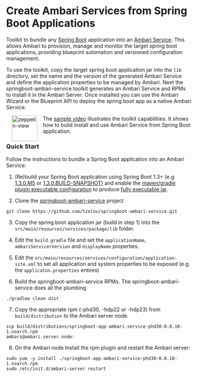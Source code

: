# Create Ambari Services from Spring Boot Applications

Toolkit to bundle any [Spring Boot](http://projects.spring.io/spring-boot) application into an [Ambari Service](https://ambari.apache.org/). This allows Ambari to provision, manage and monitor the target spring boot applications, providing blueprint automation and versioned configuration management. 

To use the toolkit, copy the target spring boot application jar into the `lib` directory, set the name and the version of the generated Ambari Service and define the application properties to be managed by Ambari. Next the springboot-ambari-service toolkit generates an Ambari Service and RPMs to install it in the Ambari Server. Once installed you can use the Ambari Wizard or the Blueprint API to deploy the spring boot app as a native Ambari Service.

[<img align="left" src="http://img.youtube.com/vi/gA95yC8QIJI/3.jpg" alt="zeppelin-view" hspace="15" width="70"></img>](https://www.youtube.com/watch?v=gA95yC8QIJI)
The [sample video](https://www.youtube.com/watch?v=gA95yC8QIJI) illustrates the toolkit capabilities. It shows how to build install and use Ambari Service from Spring Boot application.


### Quick Start
Follow the instructions to bundle a Spring Boot application into an Ambari Service:

1) (Re)build your Spring Boot application using Spring Boot 1.3+ (e.g [1.3.0.M5](http://docs.spring.io/spring-boot/docs/1.3.0.M5/reference/htmlsingle/#getting-started-installation-instructions-for-java) or [1.3.0.BUILD-SNAPSHOT](http://docs.spring.io/spring-boot/docs/1.3.0.BUILD-SNAPSHOT/reference/htmlsingle/#getting-started-installation-instructions-for-java)) and enable the [maven/gradle plugin executable configuration](http://docs.spring.io/spring-boot/docs/1.3.0.BUILD-SNAPSHOT/reference/htmlsingle/#deployment-install) to produce [fully executable jar](http://docs.spring.io/spring-boot/docs/1.3.0.M5/reference/htmlsingle/#deployment-install).

2) Clone the [springboot-ambari-service](https://github.com/tzolov/springboot-ambari-service) project
```
git clone https://github.com/tzolov/springboot-ambari-service.git
```

3) Copy the spring boot application jar (build in step 1) into the `src/main/resources/services/package/lib` folder. 

4) Edit the `build.gradle` file and set the `applicationName`, `ambariServicerVersion` and `displayName` properties.

5) Edit the `src/main/resources/services/configuration/application-site.xml` to set all application and system properties to be exposed (e.g. the `applicaton.properties` entires)

6) Build the springboot-ambari-service RPMs. The springboot-ambari-service does all the plumbing
```
./gradlew clean dist
```

7) Copy the appropriate rpm (-phd30, -hdp22 or -hdp23) from `build/distribution` to the Ambari server node.
```
scp build/distributions/springboot-app-ambari-service-phd30-0.0.10-1.noarch.rpm
ambari@ambari.server.node:
```

8) On the Ambari node Install the rpm plugin and restart the Ambari server: 
```
sudo yum -y install ./springboot-app-ambari-service-phd30-0.0.10-1.noarch.rpm 
sudo /etc/init.d/ambari-server restart
```
